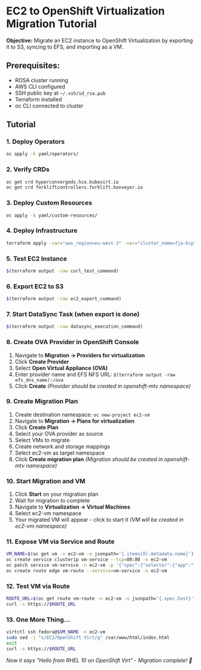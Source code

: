 # EC2 to OpenShift Virtualization Migration Tutorial

**Objective:** Migrate an EC2 instance to OpenShift Virtualization by exporting it to S3, syncing to EFS, and importing as a VM.

## Prerequisites:
- ROSA cluster running
- AWS CLI configured
- SSH public key at `~/.ssh/id_rsa.pub`
- Terraform installed
- oc CLI connected to cluster

## Tutorial

### 1. Deploy Operators
```bash
oc apply -k yaml/operators/
```

### 2. Verify CRDs
```bash
oc get crd hyperconvergeds.hco.kubevirt.io
oc get crd forkliftcontrollers.forklift.konveyor.io
```

### 3. Deploy Custom Resources
```bash
oc apply -k yaml/custom-resources/
```

### 4. Deploy Infrastructure
```bash
terraform apply -var="aws_region=eu-west-3" -var="cluster_name=fja-hcp"
```

### 5. Test EC2 Instance
```bash
$(terraform output -raw curl_test_command)
```

### 6. Export EC2 to S3
```bash
$(terraform output -raw ec2_export_command)
```

### 7. Start DataSync Task (when export is done)
```bash
$(terraform output -raw datasync_execution_command)
```

### 8. Create OVA Provider in OpenShift Console
1. Navigate to **Migration → Providers for virtualization**
2. Click **Create Provider**
3. Select **Open Virtual Appliance (OVA)**
4. Enter provider name and EFS NFS URL: `$(terraform output -raw efs_dns_name):/ova`
5. Click **Create**
*(Provider should be created in openshift-mtv namespace)*

### 9. Create Migration Plan
1. Create destination namespace: `oc new-project ec2-vm`
2. Navigate to **Migration → Plans for virtualization**
3. Click **Create Plan**
4. Select your OVA provider as source
5. Select VMs to migrate
6. Create network and storage mappings
7. Select ec2-vm as target namespace
8. Click **Create migration plan**
*(Migration should be created in openshift-mtv namespace)*

### 10. Start Migration and VM
1. Click **Start** on your migration plan
2. Wait for migration to complete
3. Navigate to **Virtualization → Virtual Machines**
4. Select ec2-vm namespace
5. Your migrated VM will appear - click to start it
*(VM will be created in ec2-vm namespace)*

### 11. Expose VM via Service and Route
```bash
VM_NAME=$(oc get vm -n ec2-vm -o jsonpath='{.items[0].metadata.name}')
oc create service clusterip vm-service --tcp=80:80 -n ec2-vm
oc patch service vm-service -n ec2-vm -p '{"spec":{"selector":{"app":"'$VM_NAME'"}}}'
oc create route edge vm-route --service=vm-service -n ec2-vm
```

### 12. Test VM via Route
```bash
ROUTE_URL=$(oc get route vm-route -n ec2-vm -o jsonpath='{.spec.host}')
curl -s https://$ROUTE_URL
```

### 13. One More Thing...
```bash
virtctl ssh fedora@$VM_NAME -n ec2-vm
sudo sed -i "s/EC2/OpenShift Virt/g" /var/www/html/index.html
exit
curl -s https://$ROUTE_URL
```
*Now it says "Hello from RHEL 10 on OpenShift Virt" - Migration complete! 🎉* 